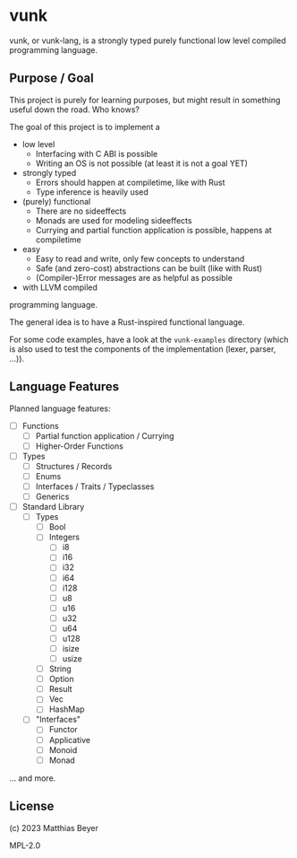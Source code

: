 # vunk

vunk, or vunk-lang, is a strongly typed purely functional low level compiled
programming language.


## Purpose / Goal

This project is purely for learning purposes, but might result in something
useful down the road. Who knows?

The goal of this project is to implement a

* low level
    * Interfacing with C ABI is possible
    * Writing an OS is not possible (at least it is not a goal YET)
* strongly typed
    * Errors should happen at compiletime, like with Rust
    * Type inference is heavily used
* (purely) functional
    * There are no sideeffects
    * Monads are used for modeling sideeffects
    * Currying and partial function application is possible, happens at
        compiletime
* easy
    * Easy to read and write, only few concepts to understand
    * Safe (and zero-cost) abstractions can be built (like with Rust)
    * (Compiler-)Error messages are as helpful as possible
* with LLVM compiled

programming language.

The general idea is to have a Rust-inspired functional language.

For some code examples, have a look at the `vunk-examples` directory (which is
also used to test the components of the implementation (lexer, parser, ...)).

## Language Features

Planned language features:

* [ ] Functions
    * [ ] Partial function application / Currying
    * [ ] Higher-Order Functions
* [ ] Types
    * [ ] Structures / Records
    * [ ] Enums
    * [ ] Interfaces / Traits / Typeclasses
    * [ ] Generics
* [ ] Standard Library
    * [ ] Types
        * [ ] Bool
        * [ ] Integers
            * [ ] i8
            * [ ] i16
            * [ ] i32
            * [ ] i64
            * [ ] i128
            * [ ] u8
            * [ ] u16
            * [ ] u32
            * [ ] u64
            * [ ] u128
            * [ ] isize
            * [ ] usize
        * [ ] String
        * [ ] Option
        * [ ] Result
        * [ ] Vec
        * [ ] HashMap
    * [ ] "Interfaces"
        * [ ] Functor
        * [ ] Applicative
        * [ ] Monoid
        * [ ] Monad

... and more.

## License

(c) 2023 Matthias Beyer

MPL-2.0

